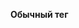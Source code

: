 **Обычный тег <script>:** Это самый простой и традиционный способ. Когда браузер встречает тег <script> в HTML, он загружает и выполняет скрипт. Если скрипт расположен в теге <head>, то он будет загружен и выполнен до того, как браузер начнет отрисовку страницы. Если скрипт расположен в теге <body>, то он будет загружен и выполнен в момент, когда браузер достигнет его во время парсинга HTML.

**Асинхронная загрузка (async):** Если добавить атрибут async к тегу <script>, браузер будет загружать скрипт асинхронно, то есть он не будет блокировать парсинг HTML. Когда скрипт будет загружен, выполнение HTML-парсинга приостановится, пока скрипт не будет выполнен.

**Отложенная загрузка (defer):** Если добавить атрибут defer к тегу <script>, браузер также будет загружать скрипт асинхронно, но он будет выполнен только после того, как HTML будет полностью распарсен. Это полезно для скриптов, которые зависят от DOM, но не должны блокировать отображение страницы.
